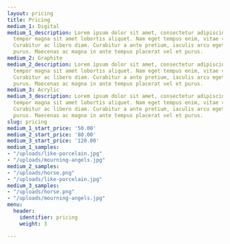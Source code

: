 ```yaml
---
layout: pricing
title: Pricing
medium_1: Digital
medium_1_description: Lorem ipsum dolor sit amet, consectetur adipiscing elit. Aliquam
  tempor magna sit amet lobortis aliquet. Nam eget tempus enim, vitae vehicula nibh.
  Curabitur ac libero diam. Curabitur a ante pretium, iaculis arcu eget, condimentum
  purus. Maecenas ac magna in ante tempus placerat vel et purus.
medium_2: Graphite
medium_2_description: Lorem ipsum dolor sit amet, consectetur adipiscing elit. Aliquam
  tempor magna sit amet lobortis aliquet. Nam eget tempus enim, vitae vehicula nibh.
  Curabitur ac libero diam. Curabitur a ante pretium, iaculis arcu eget, condimentum
  purus. Maecenas ac magna in ante tempus placerat vel et purus.
medium_3: Acrylic
medium_3_description: Lorem ipsum dolor sit amet, consectetur adipiscing elit. Aliquam
  tempor magna sit amet lobortis aliquet. Nam eget tempus enim, vitae vehicula nibh.
  Curabitur ac libero diam. Curabitur a ante pretium, iaculis arcu eget, condimentum
  purus. Maecenas ac magna in ante tempus placerat vel et purus.
slug: pricing
medium_1_start_price: '50.00'
medium_2_start_price: '80.00'
medium_3_start_price: '120.00'
medium_1_samples:
- "/uploads/like-porcelain.jpg"
- "/uploads/mourning-angels.jpg"
medium_2_samples:
- "/uploads/horse.png"
- "/uploads/like-porcelain.jpg"
medium_3_samples:
- "/uploads/horse.png"
- "/uploads/mourning-angels.jpg"
menu:
  header:
    identifier: pricing
    weight: 3

---
```

